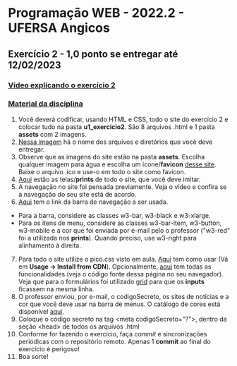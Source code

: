 # Programação WEB - 2022.2 - UFERSA Angicos
## Exercício 2 - 1,0 ponto se entregar até 12/02/2023
### [Vídeo explicando o exercício 2](#)
### [Material da disciplina](https://drive.google.com/open?id=16I2WfDFZMKDNZGPu1Wq2rl1uceQUZjr6)


1. Você deverá codificar, usando HTML e CSS, todo o site do exercício 2 e colocar tudo na pasta **u1_exercicio2**. São 8 arquivos .html e 1 pasta **assets** com 2 imagens.
2. [Nessa imagem](u1_exercicio2_estruturaDiretorio.jpg) há o nome dos arquivos e diretórios que você deve entregar.
3. Observe que as imagens do site estão na pasta **assets**. Escolha qualquer imagem para água e escolha um ícone/**favicon** [desse site](https://icon-icons.com). Baixe o arquivo .ico e use-o em todo o site como favicon.
4. [Aqui](telasDoSite) estão as telas/**prints** de todo o site, que você deve imitar.
5. A navegação no site foi pensada previamente. Veja o vídeo e confira se a navegação do seu site está de acordo.
6. [Aqui](https://www.w3schools.com/w3css/w3css_navigation.asp) tem o link da barra de navegação a ser usada.
- Para a barra, considere as classes w3-bar, w3-black e w3-xlarge.
- Para os itens de menu, considere as classes w3-bar-item, w3-button, w3-mobile e a cor que foi enviada por e-mail pelo o professor ("w3-red" foi a utilizada nos **prints**). Quando preciso, use w3-right para alinhamento à direita.
7. Para todo o site utilize o pico.css visto em aula. [Aqui](https://github.com/picocss/pico#usage) tem como usar (Vá em **Usage -> Install from CDN**). Opcionalmente, [aqui](https://picocss.com/examples/preview/) tem todas as funcionalidades (veja o código fonte dessa página no seu navegador). Veja que para o formulários foi utilizado [grid](https://picocss.com/docs/grid.html) para que os **inputs** ficassem na mesma linha.
8. O professor enviou, por e-mail, o codigoSecreto, os sites de notícias e a cor que você deve usar na barra de menus. O catálogo de cores está disponível [aqui](https://www.w3schools.com/w3css/w3css_colors.asp).
9. Coloque o código secreto na tag \<meta codigoSecreto="?">, dentro da seção \<head> de todos os arquivos .html
10. Conforme for fazendo o exercício, faça _commit_ e sincronizações periódicas com o repositório remoto. Apenas 1 **commit** ao final do exercício é perigoso!
11. Boa sorte!